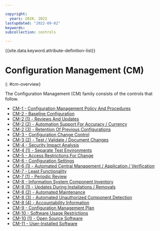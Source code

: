 ```yaml
---

copyright:
  years: 2020, 2022
lastupdated: "2022-09-02"
keywords: 
subcollection: controls

---
```




{{site.data.keyword.attribute-definition-list}}

# Configuration Management (CM)
{: #cm-overview}

The Configuration Management (CM) family consists of the controls that follow.

- [CM-1 - Configuration Management Policy And Procedures](/docs/controls?topic=controls-cm-1)
- [CM-2 - Baseline Configuration](/docs/controls?topic=controls-cm-2)
- [CM-2 (1) - Reviews And Updates](/docs/controls?topic=controls-cm-2.1)
- [CM-2 (2) - Automation Support For Accuracy / Currency](/docs/controls?topic=controls-cm-2.2)
- [CM-2 (3) - Retention Of Previous Configurations](/docs/controls?topic=controls-cm-2.3)
- [CM-3 - Configuration Change Control](/docs/controls?topic=controls-cm-3)
- [CM-3 (2) - Test / Validate / Document Changes](/docs/controls?topic=controls-cm-3.2)
- [CM-4 - Security Impact Analysis](/docs/controls?topic=controls-cm-4)
- [CM-4 (1) - Separate Test Environments](/docs/controls?topic=controls-cm-4.1)
- [CM-5 - Access Restrictions For Change](/docs/controls?topic=controls-cm-5)
- [CM-6 - Configuration Settings](/docs/controls?topic=controls-cm-6)
- [CM-6 (1) - Automated Central Management / Application / Verification](/docs/controls?topic=controls-cm-6.1)
- [CM-7 - Least Functionality](/docs/controls?topic=controls-cm-7)
- [CM-7 (1) - Periodic Review](/docs/controls?topic=controls-cm-7.1)
- [CM-8 - Information System Component Inventory](/docs/controls?topic=controls-cm-8)
- [CM-8 (1) - Updates During Installations / Removals](/docs/controls?topic=controls-cm-8.1)
- [CM-8 (2) - Automated Maintenance](/docs/controls?topic=controls-cm-8.2)
- [CM-8 (3) - Automated Unauthorized Component Detection](/docs/controls?topic=controls-cm-8.3)
- [CM-8 (4) - Accountability Information](/docs/controls?topic=controls-cm-8.4)
- [CM-9 - Configuration Management Plan](/docs/controls?topic=controls-cm-9)
- [CM-10 - Software Usage Restrictions](/docs/controls?topic=controls-cm-10)
- [CM-10 (1) - Open Source Software](/docs/controls?topic=controls-cm-10.1)
- [CM-11 - User-Installed Software](/docs/controls?topic=controls-cm-11)



